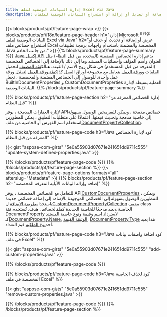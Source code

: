 ```yaml
---
title: إدارة البيانات الوصفية لملف Excel via Java
description: عرض أو إضافة أو تعديل أو إزالة أو استخراج البيانات الوصفية لملفات Excel باستخدام أسطر قليلة فقط من Java كود
---
```

{{< blocks/products/pf/feature-page-wrap >}}
{{< blocks/products/pf/i18n/feature-page-header h1="إدارة Microsoft <sup> & reg؛ </sup> البيانات الوصفية لملف Excel via Java" h2="عرض أو إضافة أو تحديث أو حذف أو استخراج خصائص ملف Excel المخصصة والمضمنة باستخدام واجهات برمجة تطبيقات Java من جانب الخادم." >}}
{{% blocks/products/pf/feature-page-summary %}}
[Java إكسل API](/cells/ar/java/) يدعم إدارة الخصائص المضمنة (المحددة من قبل النظام) مثل العنوان واسم المؤلف وإحصائيات المستند وما إلى ذلك بالإضافة إلى الخصائص المخصصة (المعرفة من قبل المستخدم) في شكل زوج الاسم / القيمة. هنالك[فئة المصنف](https://reference.aspose.com/cells/java/com.aspose.cells/Workbook) لتحميل الملفات و[ورقة العمل](https://reference.aspose.com/cells/java/com.aspose.cells/WorksheetCollection) يتعامل مع مجموعة أوراق العمل كذلك[فئة ورقة العمل](https://reference.aspose.com/cells/java/com.aspose.cells/Worksheet) لتمثيل ورقة عمل واحدة. للوصول إلى الخصائص المضمنة والمخصصة ، تجعل BuiltInDocumentProperties و CustomDocumentProperties العملية بسيطة لإدارة البيانات الوصفية.
{{% /blocks/products/pf/feature-page-summary %}}

{{% blocks/products/pf/feature-page-section h2="إدارة الخصائص المعرفة من قبل النظام" %}}

 لإدارة العقارات المدمجة ، يوفر API[خصائص مدمجة](https://reference.aspose.com/cells/java/com.aspose.cells/worksheetcollection#BuiltInDocumentProperties) ، ويمكن للمبرمجين الوصول بسهولة إلى خاصية مدمجة وتحديث قيمتها. اعتمادًا على متطلبات التطبيق ، يمكن للمطورين استخدام اسم الفهرس أو الخاصية من ملف[DocumentPropertyCollection](https://reference.aspose.com/cells/java/com.aspose.cells/DocumentPropertyCollection). 

{{% blocks/products/pf/feature-page-code h3="Java كود لإدارة الخصائص المعرفة من قبل النظام" %}}

{{< gist "aspose-com-gists" "5e0a55903d07671e241651dd9711c555" "update-system-defined-properties.java" >}}

{{% /blocks/products/pf/feature-page-code %}}
{{% /blocks/products/pf/feature-page-section %}}
{{< blocks/products/pf/feature-page-options formats="all" afterslug="Metadata" >}}
{{% blocks/products/pf/feature-page-section h2="إضافة وإزالة البيانات الأولية المعرفة المخصصة" %}}

للتعامل مع الخصائص المخصصة ، يوفر API[CustomDocumentProperties](https://reference.aspose.com/cells/java/com.aspose.cells/worksheetcollection#CustomDocumentProperties) ، ويمكن للمطورين الوصول بسهولة إلى الخصائص الموجودة بالإضافة إلى إضافة خصائص جديدة باستخدام[طريقة الإضافة](https://reference.aspose.com/cells/java/com.aspose.cells/customdocumentpropertycollection#add(java.lang.String,%20boolean) ) ل[CustomDocumentPropertyCollection](https://reference.aspose.com/cells/java/com.aspose.cells/CustomDocumentPropertyCollection) يضيف class الخاصية ويعيد مرجعًا للخاصية الجديدة كملف[الخصائص](https://reference.aspose.com/cells/java/com.aspose.cells/DocumentProperty) هدف. تُستخدم فئة DocumentProperty لاسترداد اسم وقيمة ونوع خاصية المستند كـ[DocumentProperty.Name](https://reference.aspose.com/cells/java/com.aspose.cells/documentproperty#Name), [الوثيقة القيمة](https://reference.aspose.com/cells/java/com.aspose.cells/documentproperty#Value),  [DocumentProperty.Type](https://reference.aspose.com/cells/java/com.aspose.cells/documentproperty#Type) هذا يعيد أحد[نوع الملكية](https://reference.aspose.com/cells/java/com.aspose.cells/PropertyType) قيم التعداد.
 
{{% blocks/products/pf/feature-page-code h3="Java كود اضافة واصفات بيانات في ملف Excel" %}}

{{< gist "aspose-com-gists" "5e0a55903d07671e241651dd9711c555" "add-custom-properties.java" >}}

{{% /blocks/products/pf/feature-page-code %}}


{{% blocks/products/pf/feature-page-code h3="Java كود لحذف الخاصية المخصصة في ملف Excel" %}}

{{< gist "aspose-com-gists" "5e0a55903d07671e241651dd9711c555" "remove-custom-properties.java" >}}

{{% /blocks/products/pf/feature-page-code %}}
{{% /blocks/products/pf/feature-page-section %}}
